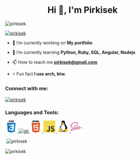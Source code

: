 <h1 align="center">Hi 👋, I'm Pirkisek</h1>
<p align="left"> <img src="https://komarev.com/ghpvc/?username=pirkisek&label=Profile%20views&color=0e75b6&style=flat" alt="pirkisek" /> </p>

<p align="left"> <a href="https://github.com/ryo-ma/github-profile-trophy"><img src="https://github-profile-trophy.vercel.app/?username=pirkisek" alt="pirkisek" /></a> </p>

- 🔭 I’m currently working on **My portfolio**

- 🌱 I’m currently learning **Python, Ruby, SQL, Angular, Nodejs**

- 📫 How to reach me **pirkisek@gmail.com**

- ⚡ Fun fact **I use arch, btw.**

<h3 align="left">Connect with me:</h3>
<p align="left">
<a href="https://instagram.com/pirkisek" target="blank"><img align="center" src="https://raw.githubusercontent.com/rahuldkjain/github-profile-readme-generator/master/src/images/icons/Social/instagram.svg" alt="pirkisek" height="30" width="40" /></a>
</p>

<h3 align="left">Languages and Tools:</h3>
<p align="left"> <a href="https://www.w3schools.com/css/" target="_blank" rel="noreferrer"> <img src="https://raw.githubusercontent.com/devicons/devicon/master/icons/css3/css3-original-wordmark.svg" alt="css3" width="40" height="40"/> </a> <a href="https://git-scm.com/" target="_blank" rel="noreferrer"> <img src="https://www.vectorlogo.zone/logos/git-scm/git-scm-icon.svg" alt="git" width="40" height="40"/> </a> <a href="https://www.w3.org/html/" target="_blank" rel="noreferrer"> <img src="https://raw.githubusercontent.com/devicons/devicon/master/icons/html5/html5-original-wordmark.svg" alt="html5" width="40" height="40"/> </a> <a href="https://developer.mozilla.org/en-US/docs/Web/JavaScript" target="_blank" rel="noreferrer"> <img src="https://raw.githubusercontent.com/devicons/devicon/master/icons/javascript/javascript-original.svg" alt="javascript" width="40" height="40"/> </a> <a href="https://www.linux.org/" target="_blank" rel="noreferrer"> <img src="https://raw.githubusercontent.com/devicons/devicon/master/icons/linux/linux-original.svg" alt="linux" width="40" height="40"/> </a> <a href="https://sass-lang.com" target="_blank" rel="noreferrer"> <img src="https://raw.githubusercontent.com/devicons/devicon/master/icons/sass/sass-original.svg" alt="sass" width="40" height="40"/> </a> </p>

<p>&nbsp;<img align="center" src="https://github-readme-stats.vercel.app/api?username=pirkisek&show_icons=true&locale=en" alt="pirkisek" /></p>

<p><img align="center" src="https://github-readme-streak-stats.herokuapp.com/?user=pirkisek&" alt="pirkisek" /></p>
